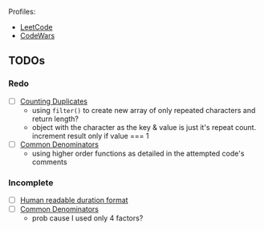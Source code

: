 Profiles:
- [LeetCode](https://leetcode.com/dinesh-58/)
- [CodeWars](https://www.codewars.com/users/dinesh-58)

## TODOs
### Redo
- [ ] [Counting Duplicates](https://www.codewars.com/kata/54bf1c2cd5b56cc47f0007a1)
  - using `filter()` to create new array of only repeated characters and return length?
  - object with the character as the key & value is just it's repeat count. increment result only if value === 1
- [ ] [Common Denominators](https://www.codewars.com/kata/54d7660d2daf68c619000d95/)
  - using higher order functions as detailed in the attempted code's comments

### Incomplete
- [ ] [Human readable duration format](https://www.codewars.com/kata/52742f58faf5485cae000b9a/)
- [ ] [Common Denominators](https://www.codewars.com/kata/54d7660d2daf68c619000d95/)
  - prob cause I used only 4 factors?
